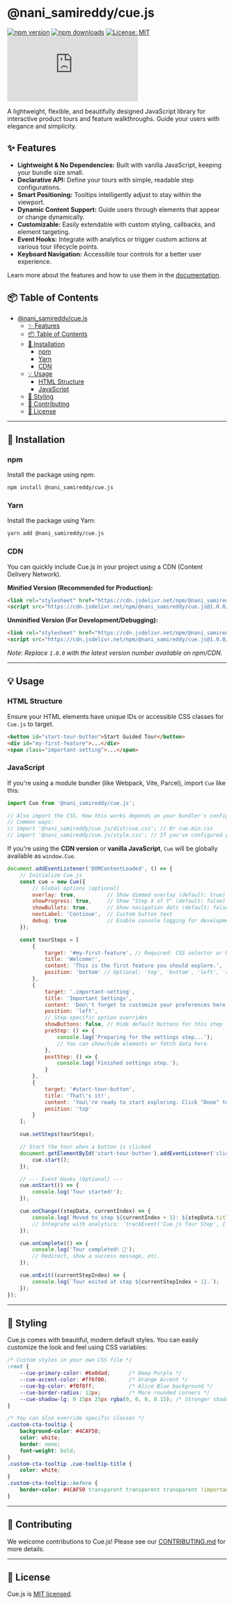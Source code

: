 # @nani_samireddy/cue.js

[![npm version](https://img.shields.io/npm/v/@nani_samireddy/cue.js.svg)](https://www.npmjs.com/package/@nani_samireddy/cue.js)
[![npm downloads](https://img.shields.io/npm/dm/@nani_samireddy/cue.js.svg)](https://www.npmjs.com/package/@nani_samireddy/cue.js)
[![License: MIT](https://img.shields.io/badge/License-MIT-yellow.svg)](https://opensource.org/licenses/MIT)
[![GitHub stars](https://img.shields.io/github/stars/nani-samireddy/cue.js?style=social)](https://github.com/nani-samireddy/cue.js/stargazers)

A lightweight, flexible, and beautifully designed JavaScript library for interactive product tours and feature walkthroughs. Guide your users with elegance and simplicity.

## ✨ Features

* **Lightweight & No Dependencies:** Built with vanilla JavaScript, keeping your bundle size small.
* **Declarative API:** Define your tours with simple, readable step configurations.
* **Smart Positioning:** Tooltips intelligently adjust to stay within the viewport.
* **Dynamic Content Support:** Guide users through elements that appear or change dynamically.
* **Customizable:** Easily extendable with custom styling, callbacks, and element targeting.
* **Event Hooks:** Integrate with analytics or trigger custom actions at various tour lifecycle points.
* **Keyboard Navigation:** Accessible tour controls for a better user experience.

Learn more about the features and how to use them in the [documentation](https://nani-samireddy.gitbook.io/cue.js/).

## 📦 Table of Contents
- [@nani\_samireddy/cue.js](#nani_samireddycuejs)
  - [✨ Features](#-features)
  - [📦 Table of Contents](#-table-of-contents)
  - [🚀 Installation](#-installation)
    - [npm](#npm)
    - [Yarn](#yarn)
    - [CDN](#cdn)
  - [💡 Usage](#-usage)
    - [HTML Structure](#html-structure)
    - [JavaScript](#javascript)
  - [🎨 Styling](#-styling)
  - [🤝 Contributing](#-contributing)
  - [📄 License](#-license)

---

## 🚀 Installation

### npm

Install the package using npm:

```bash
npm install @nani_samireddy/cue.js
````

### Yarn

Install the package using Yarn:

```bash
yarn add @nani_samireddy/cue.js
```

### CDN

You can quickly include Cue.js in your project using a CDN (Content Delivery Network).

**Minified Version (Recommended for Production):**

```html
<link rel="stylesheet" href="https://cdn.jsdelivr.net/npm/@nani_samireddy/cue.js@1.0.0/dist/cue.min.css">
<script src="https://cdn.jsdelivr.net/npm/@nani_samireddy/cue.js@1.0.0/dist/cue.min.js"></script>
```

**Unminified Version (For Development/Debugging):**

```html
<link rel="stylesheet" href="https://cdn.jsdelivr.net/npm/@nani_samireddy/cue.js@1.0.0/dist/cue.css">
<script src="https://cdn.jsdelivr.net/npm/@nani_samireddy/cue.js@1.0.0/dist/cue.umd.js"></script>
```

*Note: Replace `1.0.0` with the latest version number available on npm/CDN.*

-----

## 💡 Usage

### HTML Structure

Ensure your HTML elements have unique IDs or accessible CSS classes for `Cue.js` to target.

```html
<button id="start-tour-button">Start Guided Tour</button>
<div id="my-first-feature">...</div>
<span class="important-setting">...</span>
```

### JavaScript

If you're using a module bundler (like Webpack, Vite, Parcel), import `Cue` like this:

```javascript
import Cue from '@nani_samireddy/cue.js';

// Also import the CSS. How this works depends on your bundler's configuration.
// Common ways:
// import '@nani_samireddy/cue.js/dist/cue.css'; // Or cue.min.css
// import '@nani_samireddy/cue.js/style.css'; // If you've configured your bundler to look in src/ for 'style.css'
```

If you're using the **CDN version** or **vanilla JavaScript**, `Cue` will be globally available as `window.Cue`.

```javascript
document.addEventListener('DOMContentLoaded', () => {
    // Initialize Cue.js
    const cue = new Cue({
        // Global options (optional)
        overlay: true,          // Show dimmed overlay (default: true)
        showProgress: true,     // Show "Step X of Y" (default: false)
        showBullets: true,      // Show navigation dots (default: false)
        nextLabel: 'Continue',  // Custom button text
        debug: true             // Enable console logging for development
    });

    const tourSteps = [
        {
            target: '#my-first-feature', // Required: CSS selector or DOM element
            title: 'Welcome!',
            content: 'This is the first feature you should explore.',
            position: 'bottom' // Optional: 'top', 'bottom', 'left', 'right', 'center', 'auto'
        },
        {
            target: '.important-setting',
            title: 'Important Settings',
            content: 'Don\'t forget to customize your preferences here.',
            position: 'left',
            // Step-specific option overrides
            showButtons: false, // Hide default buttons for this step
            preStep: () => {
                console.log('Preparing for the settings step...');
                // You can show/hide elements or fetch data here.
            },
            postStep: () => {
                console.log('Finished settings step.');
            }
        },
        {
            target: '#start-tour-button',
            title: 'That\'s it!',
            content: 'You\'re ready to start exploring. Click "Done" to finish the tour.',
            position: 'top'
        }
    ];

    cue.setSteps(tourSteps);

    // Start the tour when a button is clicked
    document.getElementById('start-tour-button').addEventListener('click', () => {
        cue.start();
    });

    // --- Event Hooks (Optional) ---
    cue.onStart(() => {
        console.log('Tour started!');
    });

    cue.onChange((stepData, currentIndex) => {
        console.log(`Moved to step ${currentIndex + 1}: ${stepData.title}`);
        // Integrate with analytics: `trackEvent('Cue.js Tour Step', { step: currentIndex + 1, title: stepData.title });`
    });

    cue.onComplete(() => {
        console.log('Tour completed! 🎉');
        // Redirect, show a success message, etc.
    });

    cue.onExit((currentStepIndex) => {
        console.log(`Tour exited at step ${currentStepIndex + 1}.`);
    });
});
```

-----

## 🎨 Styling

Cue.js comes with beautiful, modern default styles. You can easily customize the look and feel using CSS variables:

```css
/* Custom styles in your own CSS file */
:root {
    --cue-primary-color: #6a0dad;      /* Deep Purple */
    --cue-accent-color: #ff6f00;       /* Orange Accent */
    --cue-bg-color: #f0f8ff;           /* Alice Blue background */
    --cue-border-radius: 12px;         /* More rounded corners */
    --cue-shadow-lg: 0 15px 25px rgba(0, 0, 0, 0.15); /* Stronger shadow */
}

/* You can also override specific classes */
.custom-cta-tooltip {
    background-color: #4CAF50;
    color: white;
    border: none;
    font-weight: bold;
}
.custom-cta-tooltip .cue-tooltip-title {
    color: white;
}
.custom-cta-tooltip::before {
    border-color: #4CAF50 transparent transparent transparent !important;
}
```

-----

## 🤝 Contributing

We welcome contributions to Cue.js\! Please see our [CONTRIBUTING.md](./CONTRIBUTING.md) for more details.

-----

## 📄 License

Cue.js is [MIT licensed](./LICENSE).

